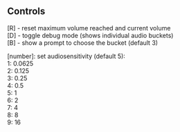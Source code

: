 ## Controls

[R] - reset maximum volume reached and current volume <br>
[D] - toggle debug mode (shows individual audio buckets)<br>
[B] - show a prompt to choose the bucket (default 3)

[number]: set audiosensitivity (default 5):<br>
1: 0.0625<br>
2: 0.125<br>
3: 0.25<br>
4: 0.5<br>
5: 1<br>
6: 2<br>
7: 4<br>
8: 8<br>
9: 16

